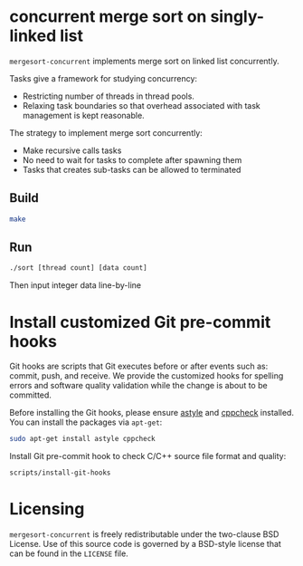 # concurrent merge sort on singly-linked list

`mergesort-concurrent` implements merge sort on linked list concurrently.

Tasks give a framework for studying concurrency:

* Restricting number of threads in thread pools.
* Relaxing task boundaries so that overhead associated with task management
  is kept reasonable.

The strategy to implement merge sort concurrently:

* Make recursive calls tasks
* No need to wait for tasks to complete after spawning them
* Tasks that creates sub-tasks can be allowed to terminated

## Build
```bash
make
```

## Run
```bash
./sort [thread count] [data count]
```
Then input integer data line-by-line

# Install customized Git pre-commit hooks
Git hooks are scripts that Git executes before or after events such as: commit, push, and receive. We provide the customized hooks for spelling errors and software quality validation while the change is about to be committed.

Before installing the Git hooks, please ensure [astyle](http://astyle.sourceforge.net/) and [cppcheck](http://cppcheck.sourceforge.net/) installed. You can install the packages via `apt-get`:
```sh
sudo apt-get install astyle cppcheck
```

Install Git pre-commit hook to check C/C++ source file format and quality:
```sh
scripts/install-git-hooks
```

# Licensing
`mergesort-concurrent` is freely redistributable under the two-clause BSD
License. Use of this source code is governed by a BSD-style license that can
be found in the `LICENSE` file.
